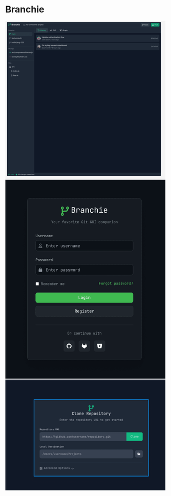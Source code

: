 # Branchie

<img width="500" src="https://github.com/webcyou-org/branchie/blob/main/ScreenShot/home.png">

<img width="500" src="https://github.com/webcyou-org/branchie/blob/main/ScreenShot/login.png">

<img width="500" src="https://github.com/webcyou-org/branchie/blob/main/ScreenShot/clone.png">
